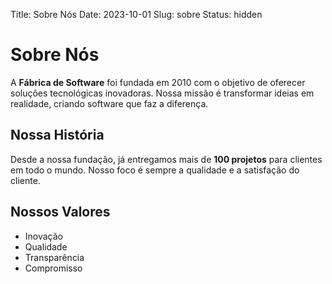 Title: Sobre Nós
Date: 2023-10-01
Slug: sobre
Status: hidden

# Sobre Nós

A **Fábrica de Software** foi fundada em 2010 com o objetivo de oferecer soluções tecnológicas inovadoras. Nossa missão é transformar ideias em realidade, criando software que faz a diferença.

## Nossa História

Desde a nossa fundação, já entregamos mais de **100 projetos** para clientes em todo o mundo. Nosso foco é sempre a qualidade e a satisfação do cliente.

## Nossos Valores

- Inovação
- Qualidade
- Transparência
- Compromisso